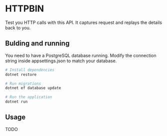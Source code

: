 # HTTPBIN

Test you HTTP calls with this API. It captures request and replays the details back to you.

## Bulding and running

You need to have a PostgreSQL database running. Modify the connection string inside appsettings.json to match your database.

```bash
# Install dependencies
dotnet restore

# Run migrations
dotnet ef database update

# Run the application
dotnet run
```

## Usage

TODO
